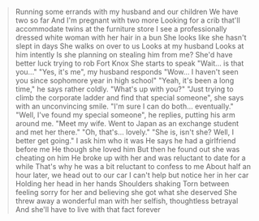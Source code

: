 >Running some errands with my husband and our children
>We have two so far
>And I'm pregnant with two more
>Looking for a crib that'll accommodate twins at the furniture store
>I see a professionally dressed white woman with her hair in a bun
>She looks like she hasn't slept in days
>She walks on over to us
>Looks at my husband
>Looks at him intently
>Is she planning on stealing him from me?
>She'd have better luck trying to rob Fort Knox
>She starts to speak
>"Wait... is that you..."
>"Yes, it's me", my husband responds
>"Wow... I haven't seen you since sophomore year in high school"
>"Yeah, it's been a long time," he says rather coldly. "What's up with you?"
>"Just trying to climb the corporate ladder and find that special someone", she says with an unconvincing smile. "I'm sure I can do both... eventually."
>"Well, I've found my special someone", he replies, putting his arm around me. "Meet my wife. Went to Japan as an exchange student and met her there."
>"Oh, that's... lovely."
>"She is, isn't she? Well, I better get going."
>I ask him who it was
>He says he had a girlfriend before me
>He though she loved him
>But then he found out she was cheating on him
>He broke up with her and was reluctant to date for a while
>That's why he was a bit reluctant to confess to me
>About half an hour later, we head out to our car
>I can't help but notice her in her car
>Holding her head in her hands
>Shoulders shaking
>Torn between feeling sorry for her and believing she got what she deserved
>She threw away a wonderful man with her selfish, thoughtless betrayal
>And she'll have to live with that fact forever
